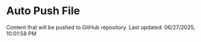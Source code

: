 # Auto Push File

Content that will be pushed to GitHub repository.
Last updated: 06/27/2025, 10:01:58 PM